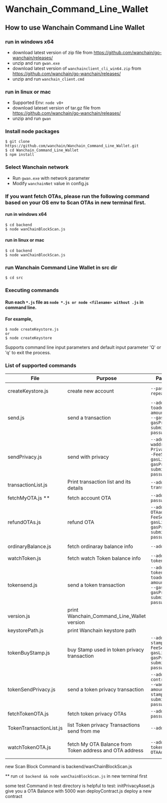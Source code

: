 # Wanchain_Command_Line_Wallet

## How to use Wanchain Command Line Wallet

### run in windows x64
- download latest version of zip file from https://github.com/wanchain/go-wanchain/releases/
- unzip and run `gwan.exe`
- download latest version of `wanchainclient_cli_win64.zip` from https://github.com/wanchain/go-wanchain/releases/
- unzip and run `wanchain_client.cmd`

### run in linux or mac
- Supported Env: `node v8+`
- download lateset version of tar.gz file from https://github.com/wanchain/go-wanchain/releases/
- unzip and run `gwan`

### Install node packages
    $ git clone https://github.com/wanchain/Wanchain_Command_Line_Wallet.git
    $ cd Wanchain_Command_Line_Wallet 
    $ npm install
    
### Select Wanchain network
- Run `gwan.exe` with network parameter
- Modify `wanchainNet` value in config.js


### If you want fetch OTAs, please run the following command based on your OS env to Scan OTAs in new terminal first.
#### run in windows x64
    $ cd backend 
    $ node wanChainBlockScan.js
#### run in linux or mac
    $ cd backend 
    $ node wanChainBlockScan.js

### run Wanchain Command Line Wallet in src dir

    $ cd src

### Executing commands
#### Run each `*.js` file as `node *.js or node <filename> without .js` in command line. 
#### For example,

    $ node createKeystore.js
    or
    $ node createKeystore

Supports command line input parameters and default input parameter 'Q' or 'q' to exit the process. 

### List of supported commands

| File          | Purpose       |   Parameters  |  Command  |
| ------------- | ------------- |-------------|---------|
| createKeystore.js | create new account | `--password  --repeatPass` | ```node createKeystore.js --password  --repeatPass```|
| send.js | send a transaction | `--address  --toaddress --amount --FeeSel  --gasLimit --gasPrice --submit --password` | ```node send.js --address  --toaddress --amount --FeeSel  --gasLimit --gasPrice --submit --password```|
| sendPrivacy.js | send with privacy | `--address  --waddress --PrivacyAmount --FeeSel  --gasLimit --gasPrice --submit --password` | ```node sendPrivacy.js --address  --waddress --PrivacyAmount --FeeSel  --gasLimit --gasPrice --submit --password```|
| transactionList.js | Print transaction list and its details | `--address --transHash` | ```node transactionList.js --address --transHash```|
| fetchMyOTA.js ** | fetch account OTA | `--address --password` | ```$ node fetchMyOTA.js --address --password```|
| refundOTAs.js | refund OTA | `--address  --OTAaddress --FeeSel  --gasLimit --gasPrice --submit --password` | ```node refundOTAs.js --address  --OTAaddress --FeeSel  --gasLimit --gasPrice --submit --password```|
| ordinaryBalance.js | fetch ordinaray balance info | `--address` | ```node ordinaryBalance.js --address```|
| watchToken.js | fetch watch Token balance info | `--address --tokenAddress` | ```node watchToken.js --address --tokenAddress```|
| tokensend.js | send a token transaction | `--address  --tokenAddress --toaddress --amount --FeeSel  --gasLimit --gasPrice --submit --password` | ```node tokensend.js --address  --tokenAddress --toaddress --amount --FeeSel  --gasLimit --gasPrice --submit --password```|
| version.js | print Wanchain_Command_Line_Wallet version |  | ```node version.js```|
| keystorePath.js | print Wanchain keystore path |  | ```node keystorePath.js```|
| tokenBuyStamp.js | buy Stamp used in token privacy transaction| `--address  --stampBalance --FeeSel  --gasLimit --gasPrice --submit --password` | ```node tokenBuyStamp.js --address  --stampBalance --FeeSel  --gasLimit --gasPrice --submit --password```|
| tokenSendPrivacy.js | send a token privacy transaction| `--address  --contractBalance --waddress  --amount --stampOTA --submit --password` | ```node tokenSendPrivacy.js --address  --contractBalance --waddress  --amount --stampOTA --submit --password```|
| fetchTokenOTA.js | fetch token privacy OTAs| `--address  --password` | ```node fetchTokenOTA.js --address  --password```|
| TokenTransactionList.js | list Token privacy Transactions send from me| `--address` | ```node TokenTransactionList.js --address```|
| watchTokenOTA.js | fetch My OTA Balance from Token address and OTA address| `--address  --tokenAddress --OTAAddress` | ```node watchTokenOTA.js --address  --tokenAddress --OTAAddress```|





new Scan Block Command is backend/wanChainBlockScan.js

** run `cd backend && node wanChainBlockScan.js` in new terminal first


some test Command in test directory is helpful to test:
initPrivacyAsset.js        give you a OTA Balance with 5000 wan
deployContract.js          deploy a new contract